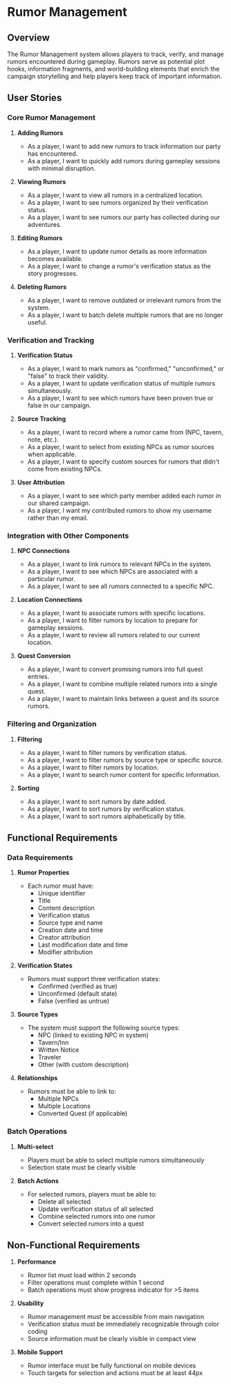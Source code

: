 # Rumor Management

## Overview

The Rumor Management system allows players to track, verify, and manage rumors encountered during gameplay. Rumors serve as potential plot hooks, information fragments, and world-building elements that enrich the campaign storytelling and help players keep track of important information.

## User Stories

### Core Rumor Management

1. **Adding Rumors**
   - As a player, I want to add new rumors to track information our party has encountered.
   - As a player, I want to quickly add rumors during gameplay sessions with minimal disruption.

2. **Viewing Rumors**
   - As a player, I want to view all rumors in a centralized location.
   - As a player, I want to see rumors organized by their verification status.
   - As a player, I want to see rumors our party has collected during our adventures.

3. **Editing Rumors**
   - As a player, I want to update rumor details as more information becomes available.
   - As a player, I want to change a rumor's verification status as the story progresses.

4. **Deleting Rumors**
   - As a player, I want to remove outdated or irrelevant rumors from the system.
   - As a player, I want to batch delete multiple rumors that are no longer useful.

### Verification and Tracking

1. **Verification Status**
   - As a player, I want to mark rumors as "confirmed," "unconfirmed," or "false" to track their validity.
   - As a player, I want to update verification status of multiple rumors simultaneously.
   - As a player, I want to see which rumors have been proven true or false in our campaign.

2. **Source Tracking**
   - As a player, I want to record where a rumor came from (NPC, tavern, note, etc.).
   - As a player, I want to select from existing NPCs as rumor sources when applicable.
   - As a player, I want to specify custom sources for rumors that didn't come from existing NPCs.

3. **User Attribution**
   - As a player, I want to see which party member added each rumor in our shared campaign.
   - As a player, I want my contributed rumors to show my username rather than my email.

### Integration with Other Components

1. **NPC Connections**
   - As a player, I want to link rumors to relevant NPCs in the system.
   - As a player, I want to see which NPCs are associated with a particular rumor.
   - As a player, I want to see all rumors connected to a specific NPC.

2. **Location Connections**
   - As a player, I want to associate rumors with specific locations.
   - As a player, I want to filter rumors by location to prepare for gameplay sessions.
   - As a player, I want to review all rumors related to our current location.

3. **Quest Conversion**
   - As a player, I want to convert promising rumors into full quest entries.
   - As a player, I want to combine multiple related rumors into a single quest.
   - As a player, I want to maintain links between a quest and its source rumors.

### Filtering and Organization

1. **Filtering**
   - As a player, I want to filter rumors by verification status.
   - As a player, I want to filter rumors by source type or specific source.
   - As a player, I want to filter rumors by location.
   - As a player, I want to search rumor content for specific information.

2. **Sorting**
   - As a player, I want to sort rumors by date added.
   - As a player, I want to sort rumors by verification status.
   - As a player, I want to sort rumors alphabetically by title.

## Functional Requirements

### Data Requirements

1. **Rumor Properties**
   - Each rumor must have:
     - Unique identifier
     - Title
     - Content description
     - Verification status
     - Source type and name
     - Creation date and time
     - Creator attribution
     - Last modification date and time
     - Modifier attribution

2. **Verification States**
   - Rumors must support three verification states:
     - Confirmed (verified as true)
     - Unconfirmed (default state)
     - False (verified as untrue)

3. **Source Types**
   - The system must support the following source types:
     - NPC (linked to existing NPC in system)
     - Tavern/Inn
     - Written Notice
     - Traveler
     - Other (with custom description)

4. **Relationships**
   - Rumors must be able to link to:
     - Multiple NPCs
     - Multiple Locations
     - Converted Quest (if applicable)

### Batch Operations

1. **Multi-select**
   - Players must be able to select multiple rumors simultaneously
   - Selection state must be clearly visible

2. **Batch Actions**
   - For selected rumors, players must be able to:
     - Delete all selected
     - Update verification status of all selected
     - Combine selected rumors into one rumor
     - Convert selected rumors into a quest

## Non-Functional Requirements

1. **Performance**
   - Rumor list must load within 2 seconds
   - Filter operations must complete within 1 second
   - Batch operations must show progress indicator for >5 items

2. **Usability**
   - Rumor management must be accessible from main navigation
   - Verification status must be immediately recognizable through color coding
   - Source information must be clearly visible in compact view

3. **Mobile Support**
   - Rumor interface must be fully functional on mobile devices
   - Touch targets for selection and actions must be at least 44px